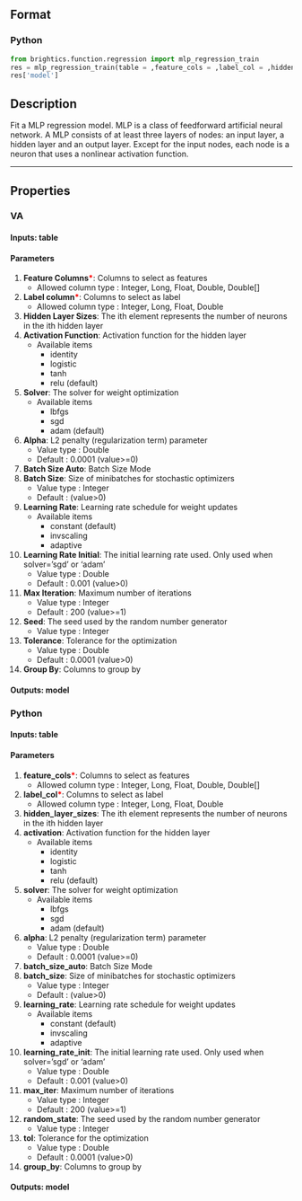 ## Format
### Python
```python
from brightics.function.regression import mlp_regression_train
res = mlp_regression_train(table = ,feature_cols = ,label_col = ,hidden_layer_sizes = ,activation = ,solver = ,alpha = ,batch_size_auto = ,batch_size = ,learning_rate = ,learning_rate_init = ,max_iter = ,random_state = ,tol = ,group_by = )
res['model']
```

## Description
Fit a MLP regression model. MLP is a class of feedforward artificial neural network. A MLP consists of at least three layers of nodes: an input layer, a hidden layer and an output layer. Except for the input nodes, each node is a neuron that uses a nonlinear activation function.

---

## Properties
### VA
#### Inputs: table

#### Parameters
1. **Feature Columns**<b style="color:red">*</b>: Columns to select as features
   - Allowed column type : Integer, Long, Float, Double, Double[]
2. **Label column**<b style="color:red">*</b>: Columns to select as label
   - Allowed column type : Integer, Long, Float, Double
3. **Hidden Layer Sizes**: The ith element represents the number of neurons in the ith hidden layer
4. **Activation Function**: Activation function for the hidden layer
   - Available items
      - identity
      - logistic
      - tanh
      - relu (default)
5. **Solver**: The solver for weight optimization
   - Available items
      - lbfgs
      - sgd
      - adam (default)
6. **Alpha**: L2 penalty (regularization term) parameter
   - Value type : Double
   - Default : 0.0001 (value>=0)
7. **Batch Size Auto**: Batch Size Mode
8. **Batch Size**: Size of minibatches for stochastic optimizers
   - Value type : Integer
   - Default : (value>0)
9. **Learning Rate**: Learning rate schedule for weight updates
   - Available items
      - constant (default)
      - invscaling
      - adaptive
10. **Learning Rate Initial**: The initial learning rate used. Only used when solver=’sgd’ or ‘adam’
    - Value type : Double
    - Default : 0.001 (value>0)
11. **Max Iteration**: Maximum number of iterations
    - Value type : Integer
    - Default : 200 (value>=1)
12. **Seed**: The seed used by the random number generator
    - Value type : Integer
13. **Tolerance**: Tolerance for the optimization
    - Value type : Double
    - Default : 0.0001 (value>0)
14. **Group By**: Columns to group by

#### Outputs: model

### Python
#### Inputs: table

#### Parameters
1. **feature_cols**<b style="color:red">*</b>: Columns to select as features
   - Allowed column type : Integer, Long, Float, Double, Double[]
2. **label_col**<b style="color:red">*</b>: Columns to select as label
   - Allowed column type : Integer, Long, Float, Double
3. **hidden_layer_sizes**: The ith element represents the number of neurons in the ith hidden layer
4. **activation**: Activation function for the hidden layer
   - Available items
      - identity
      - logistic
      - tanh
      - relu (default)
5. **solver**: The solver for weight optimization
   - Available items
      - lbfgs
      - sgd
      - adam (default)
6. **alpha**: L2 penalty (regularization term) parameter
   - Value type : Double
   - Default : 0.0001 (value>=0)
7. **batch_size_auto**: Batch Size Mode
8. **batch_size**: Size of minibatches for stochastic optimizers
   - Value type : Integer
   - Default : (value>0)
9. **learning_rate**: Learning rate schedule for weight updates
   - Available items
      - constant (default)
      - invscaling
      - adaptive
10. **learning_rate_init**: The initial learning rate used. Only used when solver=’sgd’ or ‘adam’
    - Value type : Double
    - Default : 0.001 (value>0)
11. **max_iter**: Maximum number of iterations
    - Value type : Integer
    - Default : 200 (value>=1)
12. **random_state**: The seed used by the random number generator
    - Value type : Integer
13. **tol**: Tolerance for the optimization
    - Value type : Double
    - Default : 0.0001 (value>0)
14. **group_by**: Columns to group by

#### Outputs: model

